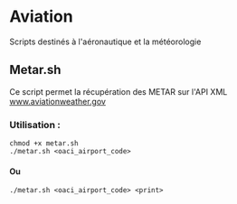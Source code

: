 # Aviation
Scripts destinés à l'aéronautique et la météorologie

## Metar.sh

Ce script permet la récupération des METAR sur l'API XML www.aviationweather.gov


### Utilisation :
 
```
chmod +x metar.sh
./metar.sh <oaci_airport_code>
```
#### Ou
```
./metar.sh <oaci_airport_code> <print>
```
